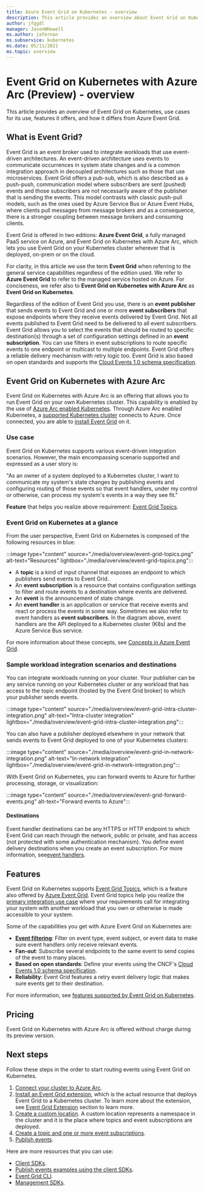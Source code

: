 ```yaml
---
title: Azure Event Grid on Kubernetes - overview
description: This article provides an overview about Event Grid on Kubernetes with Azure Arc.
author: jfggdl
manager: JasonWHowell
ms.author: jafernan
ms.subservice: kubernetes
ms.date: 05/11/2021
ms.topic: overview
---
```


# Event Grid on Kubernetes with Azure Arc (Preview) - overview
This article provides an overview of Event Grid on Kubernetes, use cases for its use, features it offers, and how it differs from Azure Event Grid.

## What is Event Grid?
Event Grid is an event broker used to integrate workloads that use event-driven architectures. An event-driven architecture uses events to communicate occurrences in system state changes and is a common integration approach in decoupled architectures such as those that use microservices. Event Grid offers a pub-sub, which is also described as a push-push, communication model where subscribers are sent (pushed) events and those subscribers are not necessarily aware of the publisher that is sending the events. This model contrasts with classic push-pull models, such as the ones used by Azure Service Bus or Azure Event Hubs, where clients pull messages from message brokers and as a consequence, there is a stronger coupling between message brokers and consuming clients.

Event Grid is offered in two editions: **Azure Event Grid**, a fully managed PaaS service on Azure, and Event Grid on Kubernetes with Azure Arc, which lets you use Event Grid on your Kubernetes cluster wherever that is deployed, on-prem or on the cloud. 

For clarity, in this article we use the term **Event Grid** when referring to the general service capabilities regardless of the edition used. We refer to **Azure Event Grid** to refer to the managed service hosted on Azure. For conciseness, we refer also to **Event Grid on Kubernetes with Azure Arc** as **Event Grid on Kubernetes**.

Regardless of the edition of Event Grid you use, there is an **event publisher** that sends events to Event Grid and one or more **event subscribers** that expose endpoints where they receive events delivered by Event Grid. Not all events published to Event Grid need to be delivered to all event subscribers. Event Grid allows you to select the events that should be routed to specific destination(s) through a set of configuration settings defined in an **event subscription**. You can use filters in event subscriptions to route specific events to one endpoint or multicast to multiple endpoints. Event Grid offers a reliable delivery mechanism with retry logic too. Event Grid is also based on open standards and supports the [Cloud Events 1.0 schema specification](https://github.com/cloudevents/spec/blob/master/spec.md).


## Event Grid on Kubernetes with Azure Arc
Event Grid on Kubernetes with Azure Arc is an offering that allows you to run Event Grid on your own Kubernetes cluster. This capability is enabled by the use of [Azure Arc enabled Kubernetes](../../azure-arc/kubernetes/overview.md). Through Azure Arc enabled Kubernetes, a [supported Kubernetes cluster](install-k8s-extension.md#supported-kubernetes-distributions) connects to Azure. Once connected, you are able to [install Event Grid](install-k8s-extension.md#install-event-grid-on-azure-arc-enabled-kubernetes-cluster) on it. 

### Use case
Event Grid on Kubernetes supports various event-driven integration scenarios. However, the main encompassing scenario supported and expressed as a user story is:

"As an owner of a system deployed to a Kubernetes cluster, I want to communicate my system's state changes by publishing events and configuring routing of those events so that event handlers, under my control or otherwise, can process my system's events in a way they see fit."

**Feature** that helps you realize above requirement: [Event Grid Topics](/rest/api/eventgrid/version2020-10-15-preview/topics).

### Event Grid on Kubernetes at a glance
From the user perspective, Event Grid on Kubernetes is composed of the following resources in blue:

:::image type="content" source="./media/overview/event-grid-topics.png" alt-text="Resources" lightbox="./media/overview/event-grid-topics.png":::

* A **topic** is a kind of input channel that exposes an endpoint to which publishers send events to Event Grid.
* An **event subscription** is a resource that contains configuration settings to filter and route events to a destination where events are delivered.
* An **event** is the announcement of state change.
* An **event handler** is an application or service that receive events and react or process the events in some way. Sometimes we also refer to event handlers as **event subscribers**. In the diagram above, event handlers are the API deployed to a Kubernetes cluster (K8s) and the Azure Service Bus service.

For more information about these concepts, see [Concepts in Azure Event Grid](concepts.md).

### Sample workload integration scenarios and destinations

You can integrate workloads running on your cluster. Your publisher can be any service running on your Kubernetes cluster or any workload that has access to the topic endpoint (hosted by the Event Grid broker) to which your publisher sends events.

:::image type="content" source="./media/overview/event-grid-intra-cluster-integration.png" alt-text="Intra-cluster integration" lightbox="./media/overview/event-grid-intra-cluster-integration.png":::


You can also have a publisher deployed elsewhere in your network that sends events to Event Grid deployed to one of your Kubernetes clusters:

:::image type="content" source="./media/overview/event-grid-in-network-integration.png" alt-text="In-network integration" lightbox="./media/overview/event-grid-in-network-integration.png":::

With Event Grid on Kubernetes, you can forward events to Azure for further processing, storage, or visualization:

:::image type="content" source="./media/overview/event-grid-forward-events.png" alt-text="Forward events to Azure":::

#### Destinations
Event handler destinations can be any HTTPS or HTTP endpoint to which Event Grid can reach through the network, public or private, and has access (not protected with some authentication mechanism). You define event delivery destinations when you create an event subscription. For more information, see[event handlers](event-handlers.md). 

## Features
Event Grid on Kubernetes supports [Event Grid Topics](/rest/api/eventgrid/version2020-10-15-preview/topics), which is a feature also offered by [Azure Event Grid](../custom-topics.md). Event Grid topics help you realize the [primary integration use case](#use-case) where your requirements call for integrating your system with another workload that you own or otherwise is made accessible to your system.

Some of the capabilities you get with Azure Event Grid on Kubernetes are:

* **[Event filtering](filter-events.md)**: Filter on event type, event subject, or event data to make sure event handlers only receive relevant events.
* **Fan-out**: Subscribe several endpoints to the same event to send copies of the event to many places.
* **Based on open standards**: Define your events using the CNCF's [Cloud Events 1.0 schema specification](https://github.com/cloudevents/spec/blob/master/spec.md).
* **Reliability**: Event Grid features a retry event delivery logic that makes sure events get to their destination.

For more information, see [features supported by Event Grid on Kubernetes](features.md).

## Pricing 
Event Grid on Kubernetes with Azure Arc is offered without charge during its preview version.

## Next steps
Follow these steps in the order to start routing events using Event Grid on Kubernetes.

1. [Connect your cluster to Azure Arc](../../azure-arc/kubernetes/quickstart-connect-cluster.md).
1. [Install an Event Grid extension](install-k8s-extension.md), which is the actual resource that deploys Event Grid to a Kubernetes cluster. To learn more about the extension, see [Event Grid Extension](install-k8s-extension.md#event-grid-extension) section to learn more. 
1. [Create a custom location](../../azure-arc/kubernetes/custom-locations.md). A custom location represents a namespace in the cluster and it is the place where topics and event subscriptions are deployed.
1. [Create a topic and one or more event subscriptions](create-topic-subscription.md).
1. [Publish events](create-topic-subscription.md).

Here are more resources that you can use:

* [Client SDKs](../sdk-overview.md#data-plane-sdks).
* [Publish events examples using the client SDKs](https://devblogs.microsoft.com/azure-sdk/event-grid-ga/).
* [Event Grid CLI](/cli/azure/eventgrid).
* [Management SDKs](../sdk-overview.md#management-sdks).